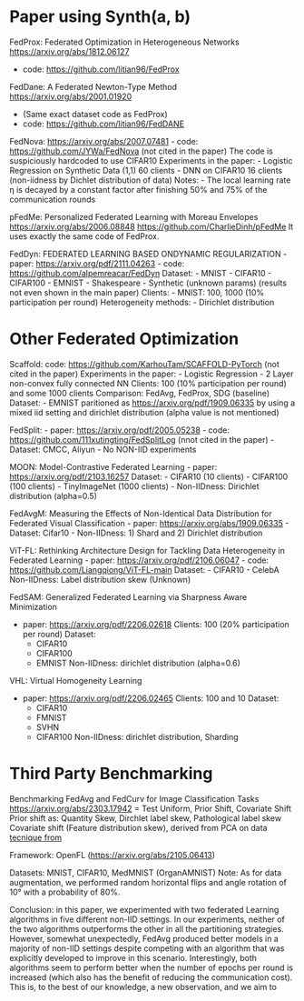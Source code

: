 # Paper using Synth(a, b)

FedProx: Federated Optimization in Heterogeneous Networks https://arxiv.org/abs/1812.06127
- code: https://github.com/litian96/FedProx

FedDane: A Federated Newton-Type Method https://arxiv.org/abs/2001.01920
- (Same exact dataset code as FedProx) 
- code: https://github.com/litian96/FedDANE

FedNova: https://arxiv.org/abs/2007.07481
    - code: https://github.com/JYWa/FedNova (not cited in the paper)
        The code is suspiciously hardcoded to use CIFAR10 
    Experiments in the paper:
    - Logistic Regression on Synthetic Data (1,1) 60 clients
    - DNN on CIFAR10 16 clients (non-iidness by Dichlet distribution of data)
    Notes:
    - The local learning rate η is decayed by a constant factor after finishing 50% and 75% of the communication rounds

pFedMe: Personalized Federated Learning with Moreau Envelopes 
    https://arxiv.org/abs/2006.08848 
    https://github.com/CharlieDinh/pFedMe 
    It uses exactly the same code of FedProx.

FedDyn: FEDERATED LEARNING BASED ONDYNAMIC REGULARIZATION
    - paper: https://arxiv.org/pdf/2111.04263
    - code: https://github.com/alpemreacar/FedDyn
    Dataset:
        - MNIST
        - CIFAR10
        - CIFAR100
        - EMNIST
        - Shakespeare
        - Synthetic (unknown params) (results not even shown in the main paper)
    Clients:
        - MNIST: 100, 1000 (10% participation per round)
    Heterogeneity methods:
        - Dirichlet distribution 


# Other Federated Optimization
Scaffold:
    code: https://github.com/KarhouTam/SCAFFOLD-PyTorch (not cited in the paper)
    Experiments in the paper:
    - Logistic Regression
    - 2 Layer non-convex fully connected NN
    Clients: 100 (10% participation per round) and some 1000 clients
    Comparison: FedAvg, FedProx, SDG (baseline)
    Dataset:
        - EMNIST paritioned as https://arxiv.org/pdf/1909.06335 by using a mixed iid setting and 
            dirichlet distribution  (alpha value is not mentioned)

FedSplit: 
    - paper: https://arxiv.org/pdf/2005.05238
    - code: https://github.com/111xutingting/FedSplitLog (nnot cited in the paper)
    - Dataset: CMCC, Aliyun
    - No NON-IID experiments

MOON: Model-Contrastive Federated Learning
    - paper: https://arxiv.org/pdf/2103.16257
    Dataset:
        - CIFAR10 (10 clients)
        - CIFAR100 (100 clients)
        - TinyImageNet (1000 clients)
    - Non-IIDness: Dirichlet distribution (alpha=0.5)

FedAvgM: Measuring the Effects of Non-Identical Data Distribution for Federated Visual Classification
    - paper: https://arxiv.org/abs/1909.06335
    - Dataset: Cifar10
    - Non-IIDness: 1) Shard and 2) Dirichlet distribution
         
ViT-FL: Rethinking Architecture Design for Tackling Data Heterogeneity in
Federated Learning
    - paper: https://arxiv.org/pdf/2106.06047
    - code: https://github.com/Liangqiong/ViT-FL-main
    Dataset:
        - CIFAR10
        - CelebA
    Non-IIDness: Label distribution skew (Unknown)

FedSAM: Generalized Federated Learning via Sharpness Aware Minimization
- paper: https://arxiv.org/pdf/2206.02618
Clients: 100 (20% participation per round)
Dataset:
    - CIFAR10
    - CIFAR100
    - EMNIST
Non-IIDness: dirichlet distribution (alpha=0.6)

VHL: Virtual Homogeneity Learning
- paper: https://arxiv.org/pdf/2206.02465
Clients: 100 and 10
Dataset:
    - CIFAR10
    - FMNIST
    - SVHN
    - CIFAR100
Non-IIDness: dirichlet distribution, Sharding

# Third Party Benchmarking

Benchmarking FedAvg and FedCurv for Image Classification Tasks https://arxiv.org/abs/2303.17942
= Test  Uniform, Prior Shift, Covariate Shift
Prior shift as: Quantity Skew, Dirchlet label skew, Pathological label skew
Covariate shift (Feature distribution skew), derived from PCA on data
[tecnique from](https://ieeexplore.ieee.org/abstract/document/9892284)

Framework: OpenFL (https://arxiv.org/abs/2105.06413)

Datasets: MNIST, CIFAR10, MedMNIST (OrganAMNIST)
Note:
As for data augmentation, we performed random horizontal flips and angle
rotation of 10° with a probability of 80%. 

Conclusion:
in this paper, we experimented with two federated Learning algorithms in five different non-IID
settings. In our experiments, neither of the two algorithms outperforms the other in all the
partitioning strategies. However, somewhat unexpectedly, FedAvg produced better models
in a majority of non-IID settings despite competing with an algorithm that was explicitly
developed to improve in this scenario. Interestingly, both algorithms seem to perform better
when the number of epochs per round is increased (which also has the benefit of reducing the
communication cost). This is, to the best of our knowledge, a new observation, and we aim to



